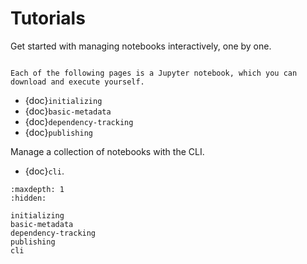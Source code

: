 # Tutorials

Get started with managing notebooks interactively, one by one.

```{note}

Each of the following pages is a Jupyter notebook, which you can download and execute yourself.

```

- {doc}`initializing`
- {doc}`basic-metadata`
- {doc}`dependency-tracking`
- {doc}`publishing`

Manage a collection of notebooks with the CLI.

- {doc}`cli`.

```{toctree}
:maxdepth: 1
:hidden:

initializing
basic-metadata
dependency-tracking
publishing
cli
```
